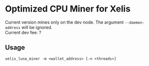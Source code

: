 # Optimized CPU Miner for Xelis

Current version mines only on the dev node. The argument `--daemon-address` will be ignored.\
Current dev fee: ?

## Usage ##

```
xelis_luna_miner -m <wallet_address> [-n <threads>]
```
